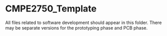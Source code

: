 # CMPE2750_Template

All files related to software development should appear in this folder. There may be separate versions for the prototyping phase and PCB phase.
